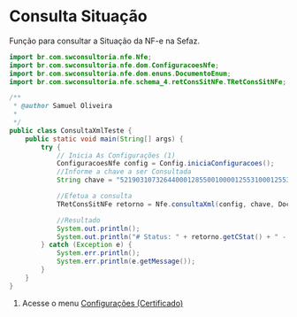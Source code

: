 # Consulta Situação

Função para consultar a Situação da NF-e na Sefaz.

```java title="ConsultaXmlTeste.java"
import br.com.swconsultoria.nfe.Nfe;
import br.com.swconsultoria.nfe.dom.ConfiguracoesNfe;
import br.com.swconsultoria.nfe.dom.enuns.DocumentoEnum;
import br.com.swconsultoria.nfe.schema_4.retConsSitNFe.TRetConsSitNFe;

/**
 * @author Samuel Oliveira
 *
 */
public class ConsultaXmlTeste {
    public static void main(String[] args) {
        try {
            // Inicia As Configurações (1)
            ConfiguracoesNfe config = Config.iniciaConfiguracoes();
            //Informe a chave a ser Consultada
            String chave = "52190310732644000128550010000125531000125532";

            //Efetua a consulta
            TRetConsSitNFe retorno = Nfe.consultaXml(config, chave, DocumentoEnum.NFE);

            //Resultado
            System.out.println();
            System.out.println("# Status: " + retorno.getCStat() + " - " + retorno.getXMotivo());
        } catch (Exception e) {
            System.err.println();
            System.err.println(e.getMessage());
        }
    }
}
```

1.  Acesse o menu [Configurações (Certificado)](./configuracoes.md)